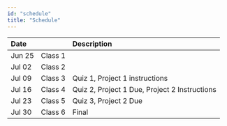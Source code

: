 ```yaml
---
id: "schedule"
title: "Schedule"
---
```


| Date   |          | Description                                    |
| :----- | :------- | :--------------------------------------------- |
| Jun 25 | Class 1  |                                                |
| Jul 02 | Class 2  |                                                |
| Jul 09 | Class 3  | Quiz 1, Project 1 instructions                 |
| Jul 16 | Class 4  | Quiz 2, Project 1 Due, Project 2 Instructions  |
| Jul 23 | Class 5  | Quiz 3, Project 2 Due                          |
| Jul 30 | Class 6  | Final                                          |
